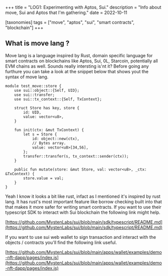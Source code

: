 +++
title = "LOG1: Experimenting with Aptos, Sui."
description = "Info about move, Sui and Aptos that I'm gathering."
date = 2022-10-11

[taxonomies]
tags = ["move", "aptos", "sui", "smart contracts", "blockchain"]
+++

## What is move lang ?

Move lang is a language inspired by Rust, domain specific language for smart contracts on blockchains like Aptos, Sui, 0L, Starcoin, potentially all EVM chains as well. Sounds really intersting is'nt it? Before going any furthure you can take a look at the snippet below that shows yout the syntax of move lang.

```move
module test_move::store {
    use sui::object::{Self, UID};
    use sui::transfer;
    use sui::tx_context::{Self, TxContext};

    struct Store has key, store {
        id: UID,
        value: vector<u8>,
    }

    fun init(ctx: &mut TxContext) {
        let s = Store {
            id: object::new(ctx),
            // Bytes array.
            value: vector<u8>[34,56],
        };
        transfer::transfer(s, tx_context::sender(ctx));
    }

    public fun mutate(store: &mut Store, val: vector<u8>, _ctx: &TxContext) {
        store.value = val;
    }
}
```

Yeah I know it looks a bit like rust, infact as I mentioned it's inspired by rust lang. It has rust's most important feature like borrow checking built into that that makes it more safer for writing smart contracts.
If you want to use their typescript SDK to interact with Sui blockchain the following link might help.

[https://github.com/MystenLabs/sui/blob/main/sdk/typescript/README.md](https://github.com/MystenLabs/sui/blob/main/sdk/typescript/README.md)

If you want to use sui web wallet to sign transaction and interact with the objects / contracts you'll find the following link useful.

[https://github.com/MystenLabs/sui/blob/main/apps/wallet/examples/demo-nft-dapp/pages/index.js](https://github.com/MystenLabs/sui/blob/main/apps/wallet/examples/demo-nft-dapp/pages/index.js)
